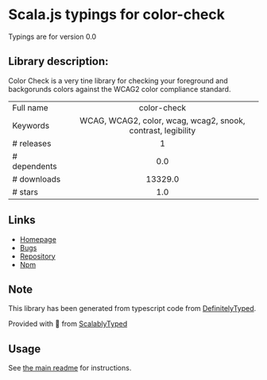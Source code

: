 
# Scala.js typings for color-check

Typings are for version 0.0

## Library description:
Color Check is a very tine library for checking your foreground and backgorunds colors against the WCAG2 color compliance standard.

|                    |                 |
| ------------------ | :-------------: |
| Full name          | color-check |
| Keywords           | WCAG, WCAG2, color, wcag, wcag2, snook, contrast, legibility |
| # releases         | 1 |
| # dependents       | 0.0 |
| # downloads        | 13329.0 |
| # stars            | 1.0 |

## Links
- [Homepage](https://github.com/motleydev/color-check#readme)
- [Bugs](https://github.com/motleydev/color-check/issues)
- [Repository](https://github.com/motleydev/color-check)
- [Npm](https://www.npmjs.com/package/color-check)
    


## Note
This library has been generated from typescript code from [DefinitelyTyped](https://definitelytyped.org).

Provided with :purple_heart: from [ScalablyTyped](https://github.com/oyvindberg/ScalablyTyped)

## Usage
See [the main readme](../../readme.md) for instructions.


